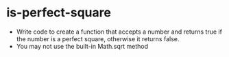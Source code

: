# is-perfect-square

* Write code to create a function that accepts a number and returns true if the number is a perfect square, otherwise it returns false.
* You may not use the built-in Math.sqrt method